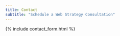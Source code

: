 ```yaml
---
title: Contact
subtitle: "Schedule a Web Strategy Consultation"
---
```


{% include contact_form.html %}
